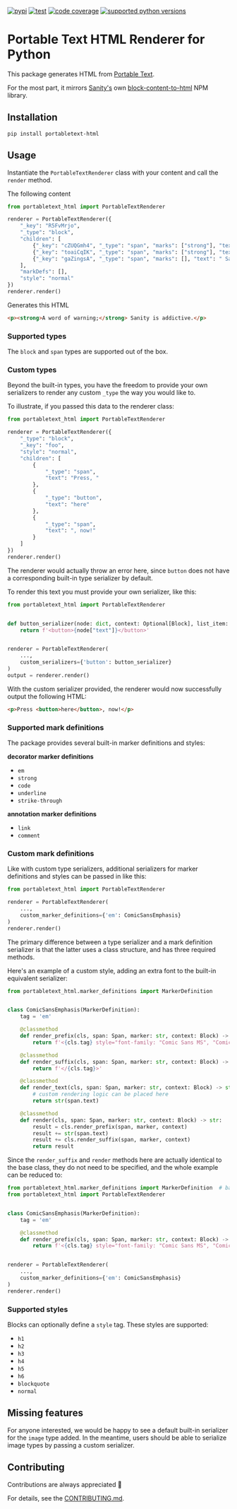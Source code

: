 [![pypi](https://img.shields.io/pypi/v/portabletext-html.svg)](https://pypi.org/project/portabletext-html/)
[![test](https://github.com/otovo/python-portabletext-html/actions/workflows/test.yml/badge.svg)](https://github.com/otovo/python-portabletext-html/actions/workflows/test.yml)
[![code coverage](https://codecov.io/gh/otovo/python-portabletext-html/branch/main/graph/badge.svg)](https://codecov.io/gh/otovo/python-portabletext-html)
[![supported python versions](https://img.shields.io/badge/python-3.7%2B-blue)](https://pypi.org/project/python-portabletext-html/)

# Portable Text HTML Renderer for Python

This package generates HTML from [Portable Text](https://github.com/portabletext/portabletext).

For the most part, it mirrors [Sanity's](https://www.sanity.io/) own [block-content-to-html](https://www.npmjs.com/package/%40sanity/block-content-to-html) NPM library.

## Installation

```
pip install portabletext-html
```

## Usage

Instantiate the `PortableTextRenderer` class with your content and call the `render` method.

The following content

```python
from portabletext_html import PortableTextRenderer

renderer = PortableTextRenderer({
    "_key": "R5FvMrjo",
    "_type": "block",
    "children": [
        {"_key": "cZUQGmh4", "_type": "span", "marks": ["strong"], "text": "A word of"},
        {"_key": "toaiCqIK", "_type": "span", "marks": ["strong"], "text": " warning;"},
        {"_key": "gaZingsA", "_type": "span", "marks": [], "text": " Sanity is addictive."}
    ],
    "markDefs": [],
    "style": "normal"
})
renderer.render()
```

Generates this HTML
```html
<p><strong>A word of warning;</strong> Sanity is addictive.</p>
```

### Supported types

The `block` and `span` types are supported out of the box.

### Custom types

Beyond the built-in types, you have the freedom to provide
your own serializers to render any custom `_type` the way you
would like to.

To illustrate, if you passed this data to the renderer class:

```python
from portabletext_html import PortableTextRenderer

renderer = PortableTextRenderer({
    "_type": "block",
    "_key": "foo",
    "style": "normal",
    "children": [
        {
            "_type": "span",
            "text": "Press, "
        },
        {
            "_type": "button",
            "text": "here"
        },
        {
            "_type": "span",
            "text": ", now!"
        }
    ]
})
renderer.render()
```

The renderer would actually throw an error here, since `button`
does not have a corresponding built-in type serializer by default.

To render this text you must provide your own serializer, like this:

```python
from portabletext_html import PortableTextRenderer


def button_serializer(node: dict, context: Optional[Block], list_item: bool):
    return f'<button>{node["text"]}</button>'


renderer = PortableTextRenderer(
    ...,
    custom_serializers={'button': button_serializer}
)
output = renderer.render()
```

With the custom serializer provided, the renderer would now successfully
output the following HTML:

```html
<p>Press <button>here</button>, now!</p>
```

### Supported mark definitions

The package provides several built-in marker definitions and styles:

**decorator marker definitions**

- `em`
- `strong`
- `code`
- `underline`
- `strike-through`

**annotation marker definitions**

- `link`
- `comment`

### Custom mark definitions

Like with custom type serializers, additional serializers for
marker definitions and styles can be passed in like this:

```python
from portabletext_html import PortableTextRenderer

renderer = PortableTextRenderer(
    ...,
    custom_marker_definitions={'em': ComicSansEmphasis}
)
renderer.render()
```

The primary difference between a type serializer and a mark definition serializer
is that the latter uses a class structure, and has three required methods.

Here's an example of a custom style, adding an extra font
to the built-in equivalent serializer:

```python
from portabletext_html.marker_definitions import MarkerDefinition


class ComicSansEmphasis(MarkerDefinition):
    tag = 'em'

    @classmethod
    def render_prefix(cls, span: Span, marker: str, context: Block) -> str:
        return f'<{cls.tag} style="font-family: "Comic Sans MS", "Comic Sans", cursive;">'

    @classmethod
    def render_suffix(cls, span: Span, marker: str, context: Block) -> str:
        return f'</{cls.tag}>'

    @classmethod
    def render_text(cls, span: Span, marker: str, context: Block) -> str:
        # custom rendering logic can be placed here
        return str(span.text)

    @classmethod
    def render(cls, span: Span, marker: str, context: Block) -> str:
        result = cls.render_prefix(span, marker, context)
        result += str(span.text)
        result += cls.render_suffix(span, marker, context)
        return result
```

Since the `render_suffix` and `render` methods here are actually identical to the base class,
they do not need to be specified, and the whole example can be reduced to:

```python
from portabletext_html.marker_definitions import MarkerDefinition  # base
from portabletext_html import PortableTextRenderer


class ComicSansEmphasis(MarkerDefinition):
    tag = 'em'

    @classmethod
    def render_prefix(cls, span: Span, marker: str, context: Block) -> str:
        return f'<{cls.tag} style="font-family: "Comic Sans MS", "Comic Sans", cursive;">'


renderer = PortableTextRenderer(
    ...,
    custom_marker_definitions={'em': ComicSansEmphasis}
)
renderer.render()
```


### Supported styles

Blocks can optionally define a `style` tag. These styles are supported:

- `h1`
- `h2`
- `h3`
- `h4`
- `h5`
- `h6`
- `blockquote`
- `normal`

## Missing features

For anyone interested, we would be happy to see a
default built-in serializer for the `image` type added.
In the meantime, users should be able to serialize image types by passing a custom serializer.

## Contributing

Contributions are always appreciated 👏

For details, see the [CONTRIBUTING.md](https://github.com/otovo/python-portabletext-html/blob/main/CONTRIBUTING.md).
